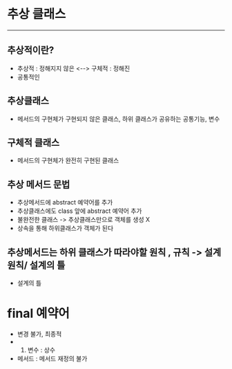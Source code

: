 # 추상 클래스 

* * * 

## 추상적이란?
* 추상적 : 정해지지 않은 <--> 구체적 : 정해진
* 공통적인 
## 추상클래스
* 메서드의 구현체가 구현되지 않은 클래스, 하위 클래스가 공유하는 공통기능, 변수
## 구체적 클래스
* 메서드의 구현체가 완전히 구현된 클래스

## 추상 메서드 문법
* 추상메서드에 abstract 예약어를 추가
* 추상클래스에도 class 앞에 abstract 예약어 추가
* 불완전한 클래스 -> 추상클래스만으로 객체를 생성 X 
* 상속을 통해 하위클래스가 객체가 된다

## 추상메서드는 하위 클래스가 따라야할 원칙 , 규칙 -> 설계 원칙/ 설계의 틀
* 설계의 틀

# final 예약어
* 변경 불가, 최종적
* 1. 변수 : 상수
* 메서드 : 메서드 재정의 불가 